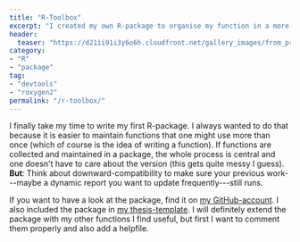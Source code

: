 ```yaml
---
title: "R-Toolbox"
excerpt: "I created my own R-package to organise my function in a more convenient manner. Feel free to use my toolbox as well."
header:
  teaser: "https://d21ii91i3y6o6h.cloudfront.net/gallery_images/from_proof/9298/large/1447173889/rstudio-hex-knitr-dot-psd.png"
category:
- "R"
- "package"
tag:
- "devtools"
- "roxygen2"
permalink: "/r-toolbox/"
---
```


I finally take my time to write my first R-package. I always wanted to do that because it is easier to maintain functions
that one might use more than once (which of course is the idea of writing a function). If functions are collected and maintained in
a package, the whole process is central and one doesn't have to care about the version (this gets quite messy I guess). **But**: Think
about downward-compatibility to make sure your previous work---maybe a dynamic report you want to update frequently---still runs.

If you want to have a look at the package, find it on [my GitHub-account](https://github.com/tinino/tinotools). I also included
the package in [my thesis-template](https://github.com/tinino/knitr-thesis-template). I will definitely extend the package with my other
functions I find useful, but first I want to comment them properly and also add a helpfile.
